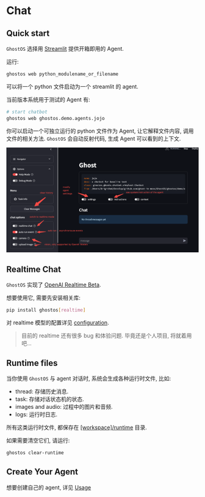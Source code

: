 # Chat

## Quick start

`GhostOS` 选择用 [Streamlit](https://streamlit.io/) 提供开箱即用的 Agent.

运行:

```bash
ghostos web python_modulename_or_filename
```

可以将一个 python 文件启动为一个 streamlit 的 agent.

当前版本系统用于测试的 Agent 有:

```bash
# start chatbot
ghostos web ghostos.demo.agents.jojo
```

你可以启动一个可独立运行的 python 文件作为 Agent, 让它解释文件内容, 调用文件的相关方法.
`GhostOS` 会自动反射代码, 生成 Agent 可以看到的上下文.

![streamlit_chat](../../assets/streamlit_chat.png)

## Realtime Chat

`GhostOS` 实现了 [OpenAI Realtime Beta](https://platform.openai.com/docs/api-reference/realtime).

想要使用它, 需要先安装相关库:

```bash
pip install ghostos[realtime]
```

对 realtime 模型的配置详见 [configuration](./configuration.md).

> 目前的 realtime 还有很多 bug 和体验问题.
> 毕竟还是个人项目, 将就着用吧...

## Runtime files

当你使用 `GhostOS` 与 agent 对话时, 系统会生成各种运行时文件, 比如:

* thread: 存储历史消息.
* task: 存储对话状态机的状态.
* images and audio: 过程中的图片和音频.
* logs: 运行时日志.

所有这类运行时文件, 都保存在 [\[workspace\]/runtime](https://github.com/ghost-in-moss/GhostOS/tree/main/ghostos/app/runtime) 目录.

如果需要清空它们, 请运行:

```bash
ghostos clear-runtime
```

## Create Your Agent

想要创建自己的 agent, 详见 [Usage](/zh-cn/usages/moss_agent)